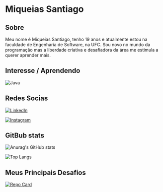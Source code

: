 # Miqueias Santiago

## Sobre

Meu nome é Miqueias Santiago, tenho 19 anos e atualmente estou na faculdade de Engenharia de Software, na UFC. Sou novo no mundo da programação mas a liberdade criativa e desafiadora da área me estimula a querer aprender mais.

## Interesse / Aprendendo

![Java](https://img.shields.io/badge/Java-000?style=for-the-badge&logo=java)


## Redes Socias

[![LinkedIn](https://img.shields.io/badge/LinkedIn-000?style=for-the-badge&logo=linkedin&logoColor=0E76A8)](https://www.linkedin.com/in/miqu%C3%A9ias-santiago-a36186255/)

[![Instagram](https://img.shields.io/badge/Instagram-000?style=for-the-badge&logo=instagram)](https://www.instagram.com/miqueiasalm27/)

## GitBub stats

![Anurag's GitHub stats](https://github-readme-stats.vercel.app/api?username=MiqueiasSantiago&show_icons=true&theme=radical)

![Top Langs](https://github-readme-stats-git-masterrstaa-rickstaa.vercel.app/api/top-langs/?username=MiqueiasSantiago&layout=compact&bg_color=000&border_color=30A3DC&title_color=E94D5F&text_color=FFF)


## Meus Principais Desafios

[![Repo Card](https://github-readme-stats.vercel.app/api/pin/?username=MiqueiasSantiago&repo=chess-system-java&bg_color=000&border_color=30A3DC&show_icons=true&icon_color=30A3DC&title_color=E94D5F&text_color=FFF)](https://github.com/MiqueiasSantiago/chess-system-java)